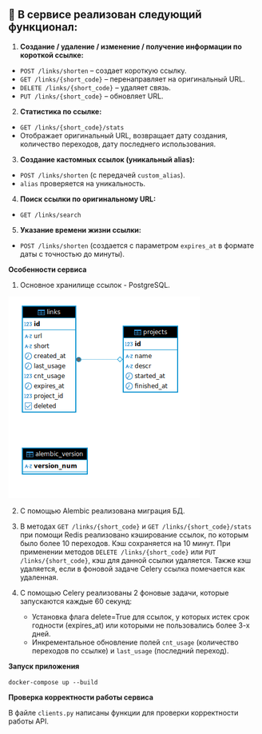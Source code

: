 ## **🔴 В сервисе реализован следующий функционал:**

1. **Создание / удаление / изменение / получение информации по короткой ссылке:**
  - `POST /links/shorten` – создает короткую ссылку.
  - `GET /links/{short_code}` – перенаправляет на оригинальный URL.
  - `DELETE /links/{short_code}` – удаляет связь.
  - `PUT /links/{short_code}` – обновляет URL.
2. **Статистика по ссылке:**
  - `GET /links/{short_code}/stats`
  - Отображает оригинальный URL, возвращает дату создания, количество переходов, дату последнего использования.
3. **Создание кастомных ссылок (уникальный alias):**
  - `POST /links/shorten` (с передачей `custom_alias`).
  - `alias` проверяется на уникальность.
4. **Поиск ссылки по оригинальному URL:**
  - `GET /links/search`
5. **Указание времени жизни ссылки:**
  - `POST /links/shorten` (создается с параметром `expires_at` в формате даты с точностью до минуты).


**Особенности сервиса**

1. Основное хранилище ссылок - PostgreSQL.

<img src="db_schema.png" alt="Схема БД">


2. С помощью Alembic реализована миграция БД.

3. В методах `GET /links/{short_code}` и `GET /links/{short_code}/stats` при помощи Redis реализовано кэширование ссылок, по которым было более 10 переходов. Кэш сохраняется на 10 минут. При применении методов `DELETE /links/{short_code}` или `PUT /links/{short_code}`, кэш для данной ссылки удаляется. Также кэш удаляется, если в фоновой задаче Celery ссылка помечается как удаленная.

4. С помощью Celery реализованы 2 фоновые задачи, которые запускаются каждые 60 секунд:
    * Установка флага delete=True для ссылок, у которых истек срок годности (expires_at) или которыми не пользовались более 3-х дней.
    * Инкрементальное обновление полей `cnt_usage` (количество переходов по ссылке) и `last_usage` (последний переход).


**Запуск приложения**

`docker-compose up --build`

**Проверка корректности работы сервиса**

В файле `clients.py` написаны функции для проверки корректности работы API.
